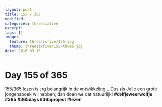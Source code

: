 ```yaml
---
layout: post
title: 155 / 365
modified:
categories: threesixfive
excerpt:
tags: []
image:
  feature: threesixfive/155.jpg
  thumb: threesixfive/155-thumb.jpg
date: 2016-03-16
---
```


# Day 155 of 365

155/365 lezen is erg belangrijk in de ontwikkeling... Dus als Jelle een grote jongensboek wil hebben, dan doen we dat natuurlijk! **\#dolfjeweerwolfje** **\#365** **\#365days** **\#365project** **\#lezen**
